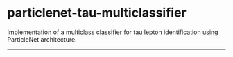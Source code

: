 # particlenet-tau-multiclassifier

Implementation of a multiclass classifier for tau lepton identification using ParticleNet architecture.

------

